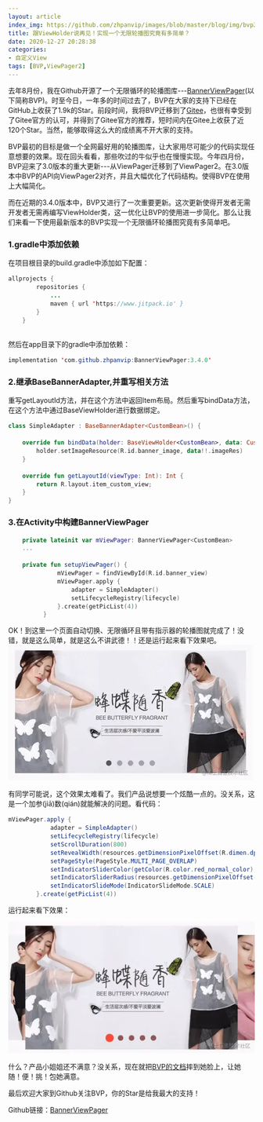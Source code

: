 ```yaml
---
layout: article
index_img: https://github.com/zhpanvip/images/blob/master/blog/img/bvp3.4.jpg?raw=true
title: 跟ViewHolder说再见！实现一个无限轮播图究竟有多简单？
date: 2020-12-27 20:28:38
categories:
- 自定义View
tags: [BVP,ViewPager2]
--- 
```


去年8月份，我在Github开源了一个无限循环的轮播图库---[BannerViewPager](https://github.com/zhpanvip/BannerViewPager)(以下简称BVP)。时至今日，一年多的时间过去了，BVP在大家的支持下已经在GitHub上收获了1.9k的Star。前段时间，我将BVP迁移到了[Gitee](https://gitee.com/zhpanvip/BannerViewPager)，也很有幸受到了Gitee官方的认可，并得到了Gitee官方的推荐，短时间内在Gitee上收获了近120个Star。当然，能够取得这么大的成绩离不开大家的支持。

BVP最初的目标是做一个全网最好用的轮播图库，让大家用尽可能少的代码实现任意想要的效果。现在回头看看，那些吹过的牛似乎也在慢慢实现。今年四月份，BVP迎来了3.0版本的重大更新---从ViewPager迁移到了ViewPager2。在3.0版本中BVP的API向ViewPager2对齐，并且大幅优化了代码结构。使得BVP在使用上大幅简化。

而在近期的3.4.0版本中，BVP又进行了一次重要更新。这次更新使得开发者无需开发者无需再编写ViewHolder类，这一优化让BVP的使用进一步简化。那么让我们来看一下使用最新版本的BVP实现一个无限循环轮播图究竟有多简单吧。

###  1.gradle中添加依赖

在项目根目录的build.gradle中添加如下配置：
```java
allprojects {
		repositories {
			...
			maven { url 'https://www.jitpack.io' }
		}
	}
	
```
然后在app目录下的gradle中添加依赖：

```java
implementation 'com.github.zhpanvip:BannerViewPager:3.4.0'
```

### 2.继承BaseBannerAdapter,并重写相关方法
重写getLayoutId方法，并在这个方法中返回Item布局。然后重写bindData方法，在这个方法中通过BaseViewHolder进行数据绑定。
```kotlin
class SimpleAdapter : BaseBannerAdapter<CustomBean>() {

    override fun bindData(holder: BaseViewHolder<CustomBean>, data: CustomBean?, position: Int, pageSize: Int) {
        holder.setImageResource(R.id.banner_image, data!!.imageRes)
    }

    override fun getLayoutId(viewType: Int): Int {
        return R.layout.item_custom_view;
    }
}
```
### 3.在Activity中构建BannerViewPager
```kotlin
    private lateinit var mViewPager: BannerViewPager<CustomBean>
    ...

    private fun setupViewPager() {
              mViewPager = findViewById(R.id.banner_view)
              mViewPager.apply {
                  adapter = SimpleAdapter()
                  setLifecycleRegistry(lifecycle)
              }.create(getPicList(4))
          }
```

OK！到这里一个页面自动切换、无限循环且带有指示器的轮播图就完成了！没错，就是这么简单，就是这么不讲武德！！还是运行起来看下效果吧。
![在这里插入图片描述](https://raw.githubusercontent.com/zhpanvip/images/master/project/article/3401.gif)

有同学可能说，这个效果太难看了。我们产品说想要一个炫酷一点的。没关系，这是一个加参(jiā)数(qián)就能解决的问题。看代码：

```java
mViewPager.apply {
            adapter = SimpleAdapter()
            setLifecycleRegistry(lifecycle)
            setScrollDuration(800)
            setRevealWidth(resources.getDimensionPixelOffset(R.dimen.dp_15))
            setPageStyle(PageStyle.MULTI_PAGE_OVERLAP)
            setIndicatorSliderColor(getColor(R.color.red_normal_color), getColor(R.color.red_checked_color))
            setIndicatorSliderRadius(resources.getDimensionPixelOffset(R.dimen.dp_4), resources.getDimensionPixelOffset(R.dimen.dp_6))
            setIndicatorSlideMode(IndicatorSlideMode.SCALE)
        }.create(getPicList(4))
```
运行起来看下效果：

![在这里插入图片描述](https://raw.githubusercontent.com/zhpanvip/images/master/project/article/3402.gif)

什么？产品小姐姐还不满意？没关系，现在就把[BVP的文档](https://github.com/zhpanvip/BannerViewPager/wiki)摔到她脸上，让她 随！便！挑！包她满意。



最后欢迎大家到Github关注BVP，你的Star是给我最大的支持！

Github链接：[BannerViewPager](https://github.com/zhpanvip/BannerViewPager)